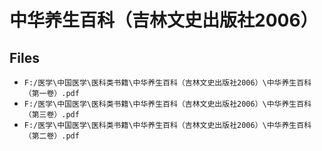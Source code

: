 # 中华养生百科（吉林文史出版社2006）

## Files

- `F:/医学\中国医学\医科类书籍\中华养生百科（吉林文史出版社2006）\中华养生百科（第一卷）.pdf`
- `F:/医学\中国医学\医科类书籍\中华养生百科（吉林文史出版社2006）\中华养生百科（第三卷）.pdf`
- `F:/医学\中国医学\医科类书籍\中华养生百科（吉林文史出版社2006）\中华养生百科（第二卷）.pdf`
